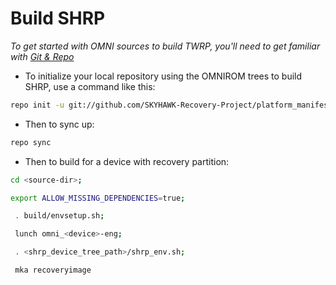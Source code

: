 # Build SHRP

*To get started with OMNI sources to build TWRP, you'll need to get familiar with [Git & Repo](https://source.android.com/source/using-repo.html)*

* To initialize your local repository using the OMNIROM trees to build SHRP, use a command like this:

```bash
repo init -u git://github.com/SKYHAWK-Recovery-Project/platform_manifest_twrp_omni.git -b 9.0
```
* Then to sync up:

```bash
repo sync
```

* Then to build for a device with recovery partition:

```bash
cd <source-dir>;

export ALLOW_MISSING_DEPENDENCIES=true;

 . build/envsetup.sh;

 lunch omni_<device>-eng;

 . <shrp_device_tree_path>/shrp_env.sh;

 mka recoveryimage
```
